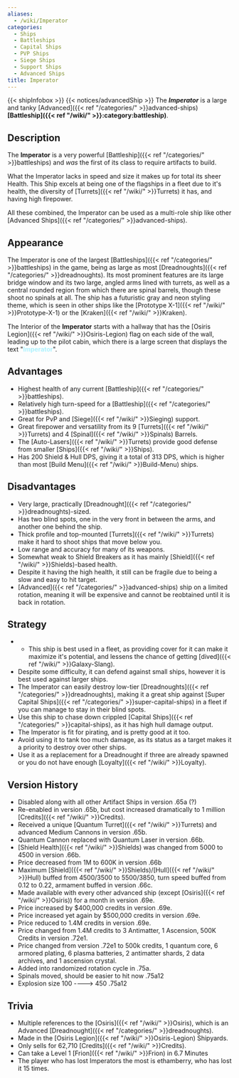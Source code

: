 ```yaml
---
aliases:
  - /wiki/Imperator
categories:
  - Ships
  - Battleships
  - Capital Ships
  - PVP Ships
  - Siege Ships
  - Support Ships
  - Advanced Ships
title: Imperator
---
```


{{< shipInfobox >}} {{< notices/advancedShip >}} The **_Imperator_** is a large and tanky [Advanced]({{< ref "/categories/" >}}advanced-ships) **[Battleship]({{< ref "/wiki/" >}}:category:battleship)**.

## Description

The **Imperator** is a very powerful [Battleship]({{< ref "/categories/" >}}battleships) and _was_ the first of its class to require artifacts to build.

What the Imperator lacks in speed and size it makes up for total its sheer Health. This Ship excels at being one of the flagships in a fleet due to it's health, the diversity of [Turrets]({{< ref "/wiki/" >}}Turrets) it has, and having high firepower.

All these combined, the Imperator can be used as a multi-role ship like other [Advanced Ships]({{< ref "/categories/" >}}advanced-ships).

## Appearance

The Imperator is one of the largest [Battleships]({{< ref "/categories/" >}}battleships) in the game, being as large as most [Dreadnoughts]({{< ref "/categories/" >}}dreadnoughts). Its most prominent features are its large bridge window and its two large, angled arms lined with turrets, as well as a central rounded region from which there are spinal barrels, though these shoot no spinals at all. The ship has a futuristic gray and neon styling theme, which is seen in other ships like the [Prototype X-1]({{< ref "/wiki/" >}}Prototype-X-1) or the [Kraken]({{< ref "/wiki/" >}}Kraken).

The Interior of the **Imperator** starts with a hallway that has the [Osiris Legion]({{< ref "/wiki/" >}}Osiris-Legion) flag on each side of the wall, leading up to the pilot cabin, which there is a large screen that displays the text "<span style="color:#aef2fe">**Imperator**</span>".

## Advantages

- Highest health of any current [Battleship]({{< ref "/categories/" >}}battleships).
- Relatively high turn-speed for a [Battleship]({{< ref "/categories/" >}}battleships).
- Great for PvP and [Siege]({{< ref "/wiki/" >}}Sieging) support.
- Great firepower and versatility from its 9 [Turrets]({{< ref "/wiki/" >}}Turrets) and 4 [Spinal]({{< ref "/wiki/" >}}Spinals) Barrels.
- The [Auto-Lasers]({{< ref "/wiki/" >}}Turrets) provide good defense from smaller [Ships]({{< ref "/wiki/" >}}Ships).
- Has 200 Shield & Hull DPS, giving it a total of 313 DPS, which is higher than most [Build Menu]({{< ref "/wiki/" >}}Build-Menu) ships.

## Disadvantages

- Very large, practically [Dreadnought]({{< ref "/categories/" >}}dreadnoughts)-sized.
- Has two blind spots, one in the very front in between the arms, and another one behind the ship.
- Thick profile and top-mounted [Turrets]({{< ref "/wiki/" >}}Turrets) make it hard to shoot ships that move below you.
- Low range and accuracy for many of its weapons.
- Somewhat weak to Shield Breakers as it has mainly [Shield]({{< ref "/wiki/" >}}Shields)-based health.
- Despite it having the high health, it still can be fragile due to being a slow and easy to hit target.
- [Advanced]({{< ref "/categories/" >}}advanced-ships) ship on a limited rotation, meaning it will be expensive and cannot be reobtained until it is back in rotation.

## Strategy

- - This ship is best used in a fleet, as providing cover for it can make it maximize it's potential, and lessens the chance of getting [dived]({{< ref "/wiki/" >}}Galaxy-Slang).
- Despite some difficulty, it can defend against small ships, however it is best used against larger ships.
- The Imperator can easily destroy low-tier [Dreadnoughts]({{< ref "/categories/" >}}dreadnoughts), making it a great ship against [Super Capital Ships]({{< ref "/categories/" >}}super-capital-ships) in a fleet if you can manage to stay in their blind spots.
- Use this ship to chase down crippled [Capital Ships]({{< ref "/categories/" >}}capital-ships), as it has high hull damage output.
- The Imperator is fit for pirating, and is pretty good at it too.
- Avoid using it to tank too much damage, as its status as a target makes it a priority to destroy over other ships.
- Use it as a replacement for a Dreadnought if three are already spawned or you do not have enough [Loyalty]({{< ref "/wiki/" >}}Loyalty).

## Version History

- Disabled along with all other Artifact Ships in version .65a (?)
- Re-enabled in version .65b, but cost increased dramatically to 1 million [Credits]({{< ref "/wiki/" >}}Credits).
- Received a unique [Quantum Turret]({{< ref "/wiki/" >}}Turrets) and advanced Medium Cannons in version .65b.
- Quantum Cannon replaced with Quantum Laser in version .66b.
- [Shield Health]({{< ref "/wiki/" >}}Shields) was changed from 5000 to 4500 in version .66b.
- Price decreased from 1M to 600K in version .66b
- Maximum [Shield]({{< ref "/wiki/" >}}Shields)/[Hull]({{< ref "/wiki/" >}}Hull) buffed from 4500/3500 to 5500/3850, turn speed buffed from 0.12 to 0.22, armament buffed in version .66c.
- Made available with every other advanced ship (except [Osiris]({{< ref "/wiki/" >}}Osiris)) for a month in version .69e.
- Price increased by $400,000 credits in version .69e.
- Price increased yet again by $500,000 credits in version .69e.
- Price reduced to 1.4M credits in version .69e.
- Price changed from 1.4M credits to 3 Antimatter, 1 Ascension, 500K Credits in version .72e1.
- Price changed from version .72e1 to 500k credits, 1 quantum core, 6 armored plating, 6 plasma batteries, 2 antimatter shards, 2 data archives, and 1 ascension crystal.
- Added into randomized rotation cycle in .75a.
- Spinals moved, should be easier to hit now .75a12
- Explosion size 100 ----> 450 .75a12

## Trivia

- Multiple references to the [Osiris]({{< ref "/wiki/" >}}Osiris), which is an Advanced [Dreadnought]({{< ref "/categories/" >}}dreadnoughts).
- Made in the [Osiris Legion]({{< ref "/wiki/" >}}Osiris-Legion) Shipyards.
- Only sells for 62,710 [Credits]({{< ref "/wiki/" >}}Credits).
- Can take a Level 1 [Frion]({{< ref "/wiki/" >}}Frion) in 6.7 Minutes
- The player who has lost Imperators the most is ethamberry, who has lost it 15 times.
